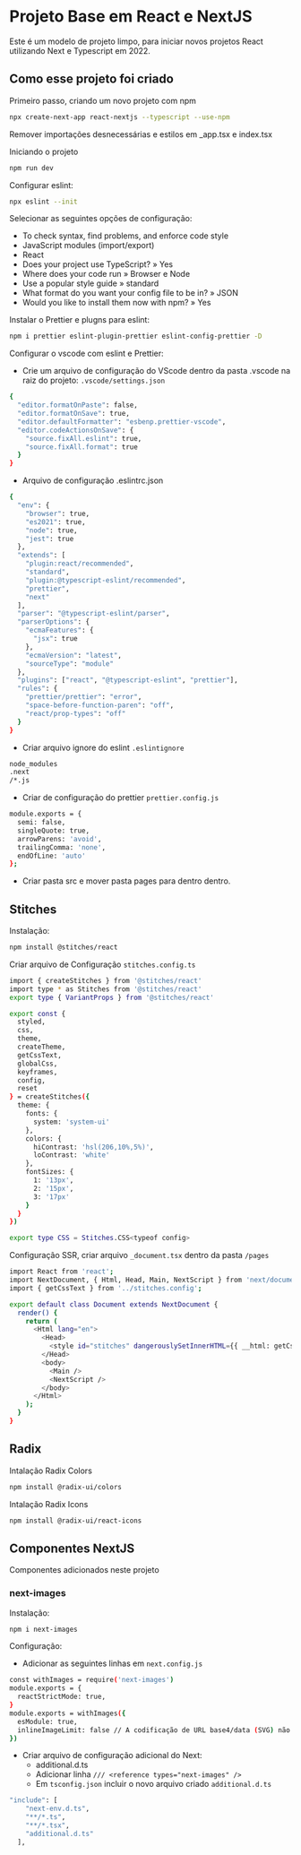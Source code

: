 # Projeto Base em React e NextJS

Este é um modelo de projeto limpo, para iniciar novos projetos React utilizando Next e Typescript em 2022.

## Como esse projeto foi criado

Primeiro passo, criando um novo projeto com npm

```bash
npx create-next-app react-nextjs --typescript --use-npm
```

Remover importações desnecessárias e estilos em \_app.tsx e index.tsx

Iniciando o projeto

```bash
npm run dev
```

Configurar eslint:

```bash
npx eslint --init
```

Selecionar as seguintes opções de configuração:

- To check syntax, find problems, and enforce code style
- JavaScript modules (import/export)
- React
- Does your project use TypeScript? » Yes
- Where does your code run » Browser e Node
- Use a popular style guide » standard
- What format do you want your config file to be in? » JSON
- Would you like to install them now with npm? » Yes

Instalar o Prettier e plugns para eslint:

```bash
npm i prettier eslint-plugin-prettier eslint-config-prettier -D
```

Configurar o vscode com eslint e Prettier:

- Crie um arquivo de configuração do VScode dentro da pasta .vscode na raiz do projeto: `.vscode/settings.json`

```bash
{
  "editor.formatOnPaste": false,
  "editor.formatOnSave": true,
  "editor.defaultFormatter": "esbenp.prettier-vscode",
  "editor.codeActionsOnSave": {
    "source.fixAll.eslint": true,
    "source.fixAll.format": true
  }
}
```

- Arquivo de configuração .eslintrc.json

```bash
{
  "env": {
    "browser": true,
    "es2021": true,
    "node": true,
    "jest": true
  },
  "extends": [
    "plugin:react/recommended",
    "standard",
    "plugin:@typescript-eslint/recommended",
    "prettier",
    "next"
  ],
  "parser": "@typescript-eslint/parser",
  "parserOptions": {
    "ecmaFeatures": {
      "jsx": true
    },
    "ecmaVersion": "latest",
    "sourceType": "module"
  },
  "plugins": ["react", "@typescript-eslint", "prettier"],
  "rules": {
    "prettier/prettier": "error",
    "space-before-function-paren": "off",
    "react/prop-types": "off"
  }
}
```

- Criar arquivo ignore do eslint `.eslintignore`

```bash
node_modules
.next
/*.js
```

- Criar de configuração do prettier `prettier.config.js`

```bash
module.exports = {
  semi: false,
  singleQuote: true,
  arrowParens: 'avoid',
  trailingComma: 'none',
  endOfLine: 'auto'
};
```

- Criar pasta src e mover pasta pages para dentro dentro.

## Stitches

Instalação:

```bash
npm install @stitches/react
```

Criar arquivo de Configuração `stitches.config.ts`

```bash
import { createStitches } from '@stitches/react'
import type * as Stitches from '@stitches/react'
export type { VariantProps } from '@stitches/react'

export const {
  styled,
  css,
  theme,
  createTheme,
  getCssText,
  globalCss,
  keyframes,
  config,
  reset
} = createStitches({
  theme: {
    fonts: {
      system: 'system-ui'
    },
    colors: {
      hiContrast: 'hsl(206,10%,5%)',
      loContrast: 'white'
    },
    fontSizes: {
      1: '13px',
      2: '15px',
      3: '17px'
    }
  }
})

export type CSS = Stitches.CSS<typeof config>
```

Configuração SSR, criar arquivo `_document.tsx` dentro da pasta `/pages`

```bash
import React from 'react';
import NextDocument, { Html, Head, Main, NextScript } from 'next/document';
import { getCssText } from '../stitches.config';

export default class Document extends NextDocument {
  render() {
    return (
      <Html lang="en">
        <Head>
          <style id="stitches" dangerouslySetInnerHTML={{ __html: getCssText() }} />
        </Head>
        <body>
          <Main />
          <NextScript />
        </body>
      </Html>
    );
  }
}
```

## Radix

Intalação Radix Colors

```bash
npm install @radix-ui/colors
```

Intalação Radix Icons

```bash
npm install @radix-ui/react-icons
```

## Componentes NextJS

Componentes adicionados neste projeto

### next-images

Instalação:

```bash
npm i next-images
```

Configuração:

- Adicionar as seguintes linhas em `next.config.js`

```bash
const withImages = require('next-images')
module.exports = {
  reactStrictMode: true,
}
module.exports = withImages({
  esModule: true,
  inlineImageLimit: false // A codificação de URL base4/data (SVG) não é suportada ao usar o componente para otimização.
})
```

- Criar arquivo de configuração adicional do Next:
  - additional.d.ts
  - Adicionar linha `/// <reference types="next-images" />`
  - Em `tsconfig.json` incluir o novo arquivo criado `additional.d.ts`

```bash
"include": [
    "next-env.d.ts",
    "**/*.ts",
    "**/*.tsx",
    "additional.d.ts"
  ],
```
